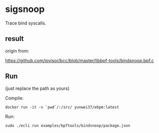 # sigsnoop

Trace bind syscalls.

## result

origin from:

https://github.com/iovisor/bcc/blob/master/libbpf-tools/bindsnoop.bpf.c

## Run

(just replace the path as yours)

Compile:

```shell
docker run -it -v `pwd`/:/src/ yunwei37/ebpm:latest
```

Run:

```shell
sudo ./ecli run examples/bpftools/bindsnoop/package.json
```
